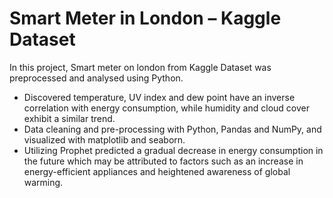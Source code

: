 # Smart Meter in London – Kaggle Dataset

In this project, Smart meter on london from Kaggle Dataset was preprocessed and analysed using Python.

* Discovered temperature, UV index and dew point have an inverse correlation with energy consumption, while humidity
and cloud cover exhibit a similar trend.
* Data cleaning and pre-processing with Python, Pandas and NumPy, and visualized with matplotlib and seaborn.
* Utilizing Prophet predicted a gradual decrease in energy consumption in the future which may be attributed to factors
such as an increase in energy-efficient appliances and heightened awareness of global warming.
